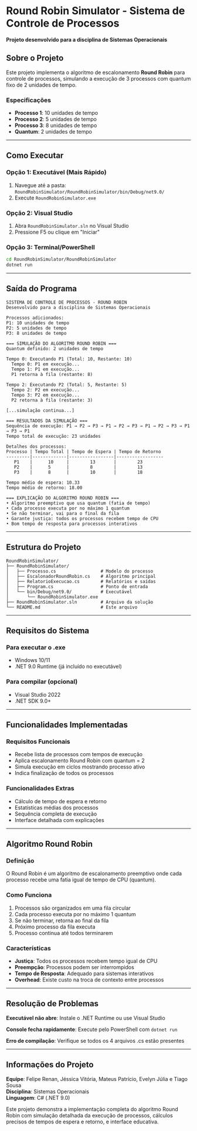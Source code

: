 # Round Robin Simulator - Sistema de Controle de Processos

**Projeto desenvolvido para a disciplina de Sistemas Operacionais**

## Sobre o Projeto

Este projeto implementa o algoritmo de escalonamento **Round Robin** para controle de processos, simulando a execução de 3 processos com quantum fixo de 2 unidades de tempo.

### Especificações
- **Processo 1**: 10 unidades de tempo
- **Processo 2**: 5 unidades de tempo  
- **Processo 3**: 8 unidades de tempo
- **Quantum**: 2 unidades de tempo

---

## Como Executar

### Opção 1: Executável (Mais Rápido)
1. Navegue até a pasta: `RoundRobinSimulator/RoundRobinSimulator/bin/Debug/net9.0/`
2. Execute `RoundRobinSimulator.exe`

### Opção 2: Visual Studio
1. Abra `RoundRobinSimulator.sln` no Visual Studio
2. Pressione F5 ou clique em "Iniciar"

### Opção 3: Terminal/PowerShell
```bash
cd RoundRobinSimulator/RoundRobinSimulator
dotnet run
```

---

## Saída do Programa

```
SISTEMA DE CONTROLE DE PROCESSOS - ROUND ROBIN
Desenvolvido para a disciplina de Sistemas Operacionais

Processos adicionados:
P1: 10 unidades de tempo
P2: 5 unidades de tempo
P3: 8 unidades de tempo

=== SIMULAÇÃO DO ALGORITMO ROUND ROBIN ===
Quantum definido: 2 unidades de tempo

Tempo 0: Executando P1 (Total: 10, Restante: 10)
  Tempo 0: P1 em execução...
  Tempo 1: P1 em execução...
  P1 retorna à fila (restante: 8)

Tempo 2: Executando P2 (Total: 5, Restante: 5)
  Tempo 2: P2 em execução...
  Tempo 3: P2 em execução...
  P2 retorna à fila (restante: 3)

[...simulação continua...]

=== RESULTADOS DA SIMULAÇÃO ===
Sequência de execução: P1 → P2 → P3 → P1 → P2 → P3 → P1 → P2 → P3 → P1 → P3 → P1
Tempo total de execução: 23 unidades

Detalhes dos processos:
Processo | Tempo Total | Tempo de Espera | Tempo de Retorno
---------|-------------|-----------------|------------------
   P1    |      10     |        13       |        23
   P2    |      5      |        8        |        13
   P3    |      8      |        10       |        18

Tempo médio de espera: 10.33
Tempo médio de retorno: 18.00

=== EXPLICAÇÃO DO ALGORITMO ROUND ROBIN ===
• Algoritmo preemptivo que usa quantum (fatia de tempo)
• Cada processo executa por no máximo 1 quantum
• Se não terminar, vai para o final da fila
• Garante justiça: todos os processos recebem tempo de CPU
• Bom tempo de resposta para processos interativos
```

---

## Estrutura do Projeto

```
RoundRobinSimulator/
├── RoundRobinSimulator/
│   ├── Processo.cs                 # Modelo do processo
│   ├── EscalonadorRoundRobin.cs    # Algoritmo principal
│   ├── RelatorioExecucao.cs        # Relatórios e saídas
│   ├── Program.cs                  # Ponto de entrada
│   └── bin/Debug/net9.0/           # Executável
│       └── RoundRobinSimulator.exe
├── RoundRobinSimulator.sln         # Arquivo da solução
└── README.md                       # Este arquivo
```

---

## Requisitos do Sistema

### Para executar o .exe
- Windows 10/11
- .NET 9.0 Runtime (já incluído no executável)

### Para compilar (opcional)
- Visual Studio 2022
- .NET SDK 9.0+

---

## Funcionalidades Implementadas

### Requisitos Funcionais
- Recebe lista de processos com tempos de execução
- Aplica escalonamento Round Robin com quantum = 2  
- Simula execução em ciclos mostrando processo ativo
- Indica finalização de todos os processos

### Funcionalidades Extras
- Cálculo de tempo de espera e retorno
- Estatísticas médias dos processos
- Sequência completa de execução
- Interface detalhada com explicações

---

## Algoritmo Round Robin

### Definição
O Round Robin é um algoritmo de escalonamento preemptivo onde cada processo recebe uma fatia igual de tempo de CPU (quantum).

### Como Funciona
1. Processos são organizados em uma fila circular
2. Cada processo executa por no máximo 1 quantum
3. Se não terminar, retorna ao final da fila
4. Próximo processo da fila executa
5. Processo continua até todos terminarem

### Características
- **Justiça**: Todos os processos recebem tempo igual de CPU
- **Preempção**: Processos podem ser interrompidos  
- **Tempo de Resposta**: Adequado para sistemas interativos
- **Overhead**: Existe custo na troca de contexto entre processos

---

## Resolução de Problemas

**Executável não abre**: Instale o .NET Runtime ou use Visual Studio

**Console fecha rapidamente**: Execute pelo PowerShell com `dotnet run`

**Erro de compilação**: Verifique se todos os 4 arquivos .cs estão presentes

---

## Informações do Projeto

**Equipe**: Felipe Renan, Jéssica Vitória, Mateus Patrício, Evelyn Júlia e Tiago Sousa  
**Disciplina**: Sistemas Operacionais  
**Linguagem**: C# (.NET 9.0)

Este projeto demonstra a implementação completa do algoritmo Round Robin com simulação detalhada da execução de processos, cálculos precisos de tempos de espera e retorno, e interface educativa.
